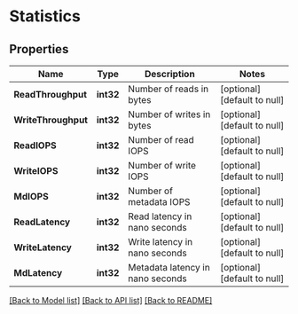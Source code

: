 # Statistics

## Properties
Name | Type | Description | Notes
------------ | ------------- | ------------- | -------------
**ReadThroughput** | **int32** | Number of reads in bytes | [optional] [default to null]
**WriteThroughput** | **int32** | Number of writes in bytes | [optional] [default to null]
**ReadIOPS** | **int32** | Number of read IOPS | [optional] [default to null]
**WriteIOPS** | **int32** | Number of write IOPS | [optional] [default to null]
**MdIOPS** | **int32** | Number of metadata IOPS | [optional] [default to null]
**ReadLatency** | **int32** | Read latency in nano seconds | [optional] [default to null]
**WriteLatency** | **int32** | Write latency in nano seconds | [optional] [default to null]
**MdLatency** | **int32** | Metadata latency in nano seconds | [optional] [default to null]

[[Back to Model list]](../README.md#documentation-for-models) [[Back to API list]](../README.md#documentation-for-api-endpoints) [[Back to README]](../README.md)


